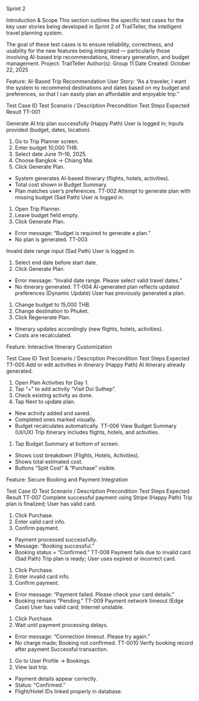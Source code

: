 Sprint 2

Introduction & Scope
This section outlines the specific test cases for the key user stories being developed in Sprint 2 of TrailTeller, the intelligent travel planning system.

The goal of these test cases is to ensure reliability, correctness, and usability for the new features being integrated — particularly those involving AI-based trip recommendations, itinerary generation, and budget management.
Project: TrailTeller
Author(s): Group 11
Date Created: October 22, 2025

Feature: AI-Based Trip Recommendation
User Story:
“As a traveler, I want the system to recommend destinations and dates based on my budget and preferences, so that I can easily plan an affordable and enjoyable trip.”

Test Case ID
Test Scenario / Description
Precondition
Test Steps
Expected Result
TT-001


Generate AI trip plan successfully (Happy Path)
User is logged in; Inputs provided (budget, dates, location).
1. Go to Trip Planner screen.
2. Enter budget 10,000 THB.
3. Select date June 11–16, 2025.
4. Choose Bangkok → Chiang Mai.
5. Click Generate Plan.
- System generates AI-based itinerary (flights, hotels, activities).
- Total cost shown in Budget Summary.
- Plan matches user’s preferences.
TT-002
Attempt to generate plan with missing budget (Sad Path)
User is logged in.
1. Open Trip Planner.
2. Leave budget field empty.
3. Click Generate Plan.
- Error message: “Budget is required to generate a plan.”
- No plan is generated.
TT-003


Invalid date range input (Sad Path)
User is logged in.
1. Select end date before start date.
2. Click Generate Plan.
- Error message: “Invalid date range. Please select valid travel dates.”
- No itinerary generated.
TT-004
AI-generated plan reflects updated preferences (Dynamic Update)
User has previously generated a plan.
1. Change budget to 15,000 THB.
2. Change destination to Phuket.
3. Click Regenerate Plan.
- Itinerary updates accordingly (new flights, hotels, activities).
- Costs are recalculated.





Feature: Interactive Itinerary Customization

Test Case ID
Test Scenario / Description
Precondition
Test Steps
Expected 
TT-005
Add or edit activities in itinerary (Happy Path)
AI itinerary already generated.
1. Open Plan Activities for Day 1.
2. Tap “+” to add activity “Visit Doi Suthep”.
3. Check existing activity as done.
4. Tap Next to update plan.
- New activity added and saved.
- Completed ones marked visually.
- Budget recalculates automatically.
TT-006
View Budget Summary (UI/UX)
Trip itinerary includes flights, hotels, and activities.
1. Tap Budget Summary at bottom of screen.
- Shows cost breakdown (Flights, Hotels, Activities).
- Shows total estimated cost.
- Buttons “Split Cost” & “Purchase” visible.





Feature: Secure Booking and Payment Integration

Test Case ID
Test Scenario / Description
Precondition
Test Steps
Expected Result
TT-007
Complete successful payment using Stripe (Happy Path)
Trip plan is finalized; User has valid card.
1. Click Purchase.
2. Enter valid card info.
3. Confirm payment.
- Payment processed successfully.
- Message: “Booking successful.”
- Booking status = “Confirmed.”
TT-008
Payment fails due to invalid card (Sad Path)
Trip plan is ready; User uses expired or incorrect card.
1. Click Purchase.
2. Enter invalid card info.
3. Confirm payment.
- Error message: “Payment failed. Please check your card details.”
- Booking remains “Pending.”
TT-009
Payment network timeout (Edge Case)
User has valid card; Internet unstable.
1. Click Purchase.
2. Wait until payment processing delays.
- Error message: “Connection timeout. Please try again.”
- No charge made; Booking not confirmed.
TT-0010
Verify booking record after payment
Successful transaction.
1. Go to User Profile → Bookings.
2. View last trip.
- Payment details appear correctly.
- Status: “Confirmed.”
- Flight/Hotel IDs linked properly in database.


